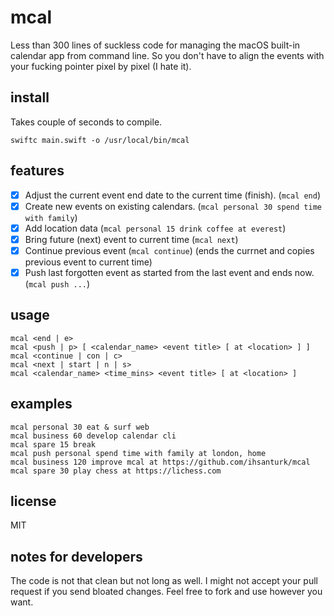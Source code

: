 # mcal

Less than 300 lines of suckless code for managing the macOS built-in calendar
app from command line. So you don't have to align the events with your fucking
pointer pixel by pixel (I hate it).

## install
Takes couple of seconds to compile.
```
swiftc main.swift -o /usr/local/bin/mcal
```

## features
* [X] Adjust the current event end date to the current time (finish). (`mcal end`)
* [X] Create new events on existing calendars. (`mcal personal 30 spend time with family`)
* [X] Add location data (`mcal personal 15 drink coffee at everest`)
* [X] Bring future (next) event to current time (`mcal next`)
* [X] Continue previous event (`mcal continue`) (ends the currnet and
      copies previous event to current time)
* [X] Push last forgotten event as started from the last event and ends now.
      (`mcal push ...`)

## usage
```
mcal <end | e>
mcal <push | p> [ <calendar_name> <event title> [ at <location> ] ]
mcal <continue | con | c>
mcal <next | start | n | s>
mcal <calendar_name> <time_mins> <event title> [ at <location> ]
```

## examples
```
mcal personal 30 eat & surf web
mcal business 60 develop calendar cli
mcal spare 15 break
mcal push personal spend time with family at london, home
mcal business 120 improve mcal at https://github.com/ihsanturk/mcal
mcal spare 30 play chess at https://lichess.com
```

## license
MIT

## notes for developers
The code is not that clean but not long as well. I might not accept your pull
request if you send bloated changes. Feel free to fork and use however you
want.

